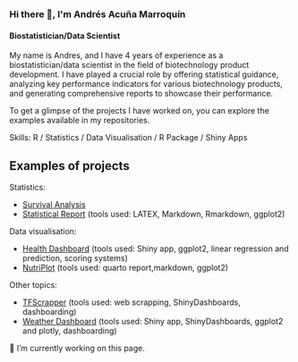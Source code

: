 ### Hi there 👋, I'm Andrés Acuña Marroquín
#### Biostatistician/Data Scientist

My name is Andres, and I have 4 years of experience as a biostatistician/data scientist in the field of biotechnology product development. I have played a crucial role by offering statistical guidance, analyzing key performance indicators for various biotechnology products, and generating comprehensive reports to showcase their performance. 

To get a glimpse of the projects I have worked on, you can explore the examples available in my repositories.

Skills: R / Statistics / Data Visualisation / R Package / Shiny Apps

## Examples of projects 

Statistics: 

- [Survival Analysis]()
- [Statistical Report](https://github.com/Andres-AM/report-example/blob/main/report.pdf) (tools used: LATEX, Markdown, Rmarkdown, ggplot2)  

Data visualisation: 

 - [Health Dashboard](https://andres-am.shinyapps.io/health-dashboard/) (tools used: Shiny app, ggplot2, linear regression and prediction, scoring systems)
 - [NutriPlot](https://andres-am.github.io/NutriPlot/) (tools used: quarto report,markdown, ggplot2)

Other topics: 

 - [TFScrapper](https://andres-am.shinyapps.io/TFScrappeR/) (tools used: web scrapping, ShinyDashboards, dashboarding)
 - [Weather Dashboard](https://andres-am.shinyapps.io/weather_geneva/)  (tools used: Shiny app, ShinyDashboards, ggplot2 and plotly, dashboarding)



🔭 I’m currently working on this page. 
